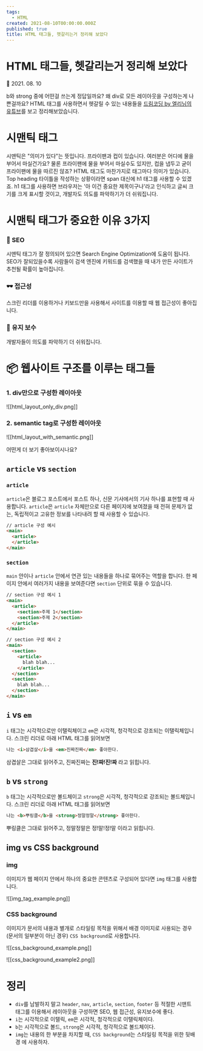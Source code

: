 ```yaml
---
tags:
  - HTML
created: 2021-08-10T00:00:00.000Z
published: true
title: HTML 태그들, 헷갈리는거 정리해 보았다
---
```


# HTML 태그들, 헷갈리는거 정리해 보았다

📅 2021. 08. 10

b와 strong 중에 어떤걸 쓰는게 정답일까요? 왜 div로 모든 레이아웃을 구성하는게 나쁜걸까요? HTML 태그를 사용하면서 헷갈릴 수 있는 내용들을 [드림코딩 by 엘리님의 유튜브](https://www.youtube.com/watch?v=T7h8O7dpJIg&ab_channel=%EB%93%9C%EB%A6%BC%EC%BD%94%EB%94%A9by%EC%97%98%EB%A6%AC "드림코딩 by 엘리님의 유튜브")를 보고 정리해보았습니다.
# 시맨틱 태그
시맨틱은 "의미가 있다"는 뜻입니다. 프라이팬과 컵이 있습니다. 여러분은 어디에 물을 부어서 마실건가요? 물론 프라이팬에 물을 부어서 마실수도 있지만, 컵을 냅두고 굳이 프라이팬에 물을 따르진 않죠? HTML 태그도 마찬가지로 태그마다 의미가 있습니다. Top heading 타이틀을 작성하는 상황이라면 span 대신에 h1 태그를 사용할 수 있겠죠. h1 태그를 사용하면 브라우저는 '아 이건 중요한 제목이구나'라고 인식하고 글씨 크기를 크게 표시할 것이고, 개발자도 의도를 파악하기가 더 쉬워집니다.

# 시맨틱 태그가 중요한 이유 3가지
### 📝 SEO
시맨틱 태그가 잘 정의되어 있으면 Search Engine Optimization에 도움이 됩니다. SEO가 잘되있을수록 사람들이 검색 엔진에 키워드를 검색했을 때 내가 만든 사이트가 추천될 확률이 높아집니다.

### 🕶️ 접근성
스크린 리더를 이용하거나 키보드만을 사용해서 사이트를 이용할 때 웹 접근성이 좋아집니다.

### 🔧 유지 보수
개발자들이 의도를 파악하기 더 쉬워집니다.

# 📦 웹사이트 구조를 이루는 태그들

### 1. div만으로 구성한 레이아웃
![[html_layout_only_div.png]]
### 2. semantic tag로 구성한 레이아웃
![[html_layout_with_semantic.png]]

어떤게 더 보기 좋아보이시나요?
## `article` vs `section`
### `article`
`article`은 블로그 포스트에서 포스트 하나, 신문 기사에서의 기사 하나를 표현할 때 사용합니다. `article`은 `article` 자체만으로 다른 페이지에 보여졌을 때 전혀 문제가 없는, 독립적이고 고유한 정보를 나타내려 할 때 사용할 수 있습니다.

```html
// article 구성 예시
<main>
  <article>
  </article>
</main>
```

### `section`
`main` 안이나 `article` 안에서 연관 있는 내용들을 하나로 묶어주는 역할을 합니다. 한 페이지 안에서 여러가지 내용을 보여준다면 `section` 단위로 묶을 수 있습니다.

```html
// section 구성 예시 1
<main>
  <article>
    <section>주제 1</section>
    <section>주제 2</section>
  </article>
</main>
```

```html
// section 구성 예시 2
<main>
  <section>
    <article>
      blah blah...
    </article>
  </section>
  <section>
    blah blah...
  </section>
</main>
```

## `i` vs `em`
`i` 태그는 시각적으로만 이탤릭체이고 `em`은 시각적, 청각적으로 강조되는 이탤릭체입니다. 스크린 리더로 아래 HTML 태그를 읽어보면

```html
나는 <i>삼겹살</i>을 <em>진짜진짜</em> 좋아한다.
```

삼겹살은 그대로 읽어주고, 진짜진짜는 __진!짜!진!짜__ 라고 읽힙니다.

## `b` vs `strong`
`b` 태그는 시각적으로만 볼드체이고 `strong`은 시각적, 청각적으로 강조되는 볼드체입니다. 스크린 리더로 아래 HTML 태그를 읽어보면

```html
나는 <b>뿌링클</b>을 <strong>정말정말</strong> 좋아한다.
```

뿌링클은 그대로 읽어주고, 정말정말은 정!말!정!말 이라고 읽힙니다.

## img vs CSS background
### img
이미지가 웹 페이지 안에서 하나의 중요한 콘텐츠로 구성되어 있다면 `img` 태그를 사용합니다.

![[img_tag_example.png]]
### CSS background
이미지가 문서의 내용과 별개로 스타일링 목적을 위해서 배경 이미지로 사용되는 경우 (문서의 일부분이 아닌 경우) `CSS background`로 사용합니다.

![[css_background_example.png]]

![[css_background_example2.png]]
# 정리
- `div`를 남발하지 말고 `header`, `nav`, `article`, `section`, `footer` 등 적절한 시맨트 태그를 이용해서 레이아웃을 구성하면 SEO, 웹 접근성, 유지보수에 좋다.
- `i`는 시각적으로 이탤릭, `em`은 시각적, 청각적으로 이탤릭체이다.
- `b`는 시각적으로 볼드, `strong`은 시각적, 청각적으로 볼드체이다.
- `img`는 내용의 한 부분을 차지할 때, `CSS background`는 스타일링 목적을 위한 뒷배경 에 사용하자.